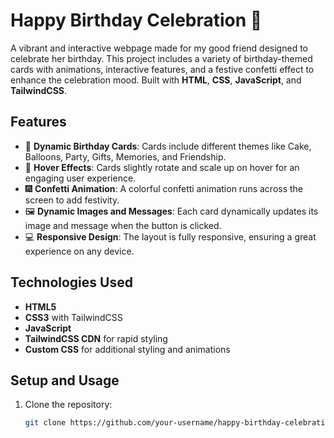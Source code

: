 # Happy Birthday Celebration 🎉

A vibrant and interactive webpage made for my good friend designed to celebrate her birthday. This project includes a variety of birthday-themed cards with animations, interactive features, and a festive confetti effect to enhance the celebration mood. Built with **HTML**, **CSS**, **JavaScript**, and **TailwindCSS**.

## Features

- 🎂 **Dynamic Birthday Cards**: Cards include different themes like Cake, Balloons, Party, Gifts, Memories, and Friendship.
- 🎨 **Hover Effects**: Cards slightly rotate and scale up on hover for an engaging user experience.
- 🎆 **Confetti Animation**: A colorful confetti animation runs across the screen to add festivity.
- 🖼️ **Dynamic Images and Messages**: Each card dynamically updates its image and message when the button is clicked.
- 💻 **Responsive Design**: The layout is fully responsive, ensuring a great experience on any device.

## Technologies Used

- **HTML5**
- **CSS3** with TailwindCSS
- **JavaScript**
- **TailwindCSS CDN** for rapid styling
- **Custom CSS** for additional styling and animations

## Setup and Usage

1. Clone the repository:

   ```bash
   git clone https://github.com/your-username/happy-birthday-celebration.git
   ```
